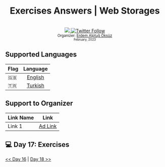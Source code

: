 <div align="center">
  <h1>Exercises Answers | Web Storages</h1>
  <br>
  <a class="header-badge" target="_blank" href="https://www.linkedin.com/in/erdemalptugoksuz/">
    <img src="https://img.shields.io/badge/style--5eba00.svg?label=LinkedIn&logo=linkedin&style=social">
  </a>
  <a class="header-badge" target="_blank" href="https://twitter.com/heyahtuput">
    <img alt="Twitter Follow" src="https://img.shields.io/twitter/follow/Erdem Alptuğ?style=social">
  </a><br>
  <sub>Organizer:
    <a href="https://www.linkedin.com/in/erdemalptugoksuz/" target="_blank">Erdem Alptuğ Öksüz</a><br>
    <small> February, 2023</small>
  </sub>
</div>

## Supported Languages
| Flag  |                                                                       Language                                                                        |
| ----- | :----------------------------------------------------------------------------------------------------------------------------------------------------:|
| 🇬🇧    |                                                             [English](/English/Day_17/Day_17.md)                                                      |
| 🇹🇷    |                                                             [Turkish](/Turkish/Day_17/Day_17.md)                                                      |

## Support to Organizer
| Link Name |                                                                       Link                                                                        |
| ----- | :----------------------------------------------------------------------------------------------------------------------------------------------------:|
| Link 1   |                                                             [Ad Link](https://ay.live/AK4n)


## 💻 Day 17: Exercises



[<< Day 16](/English/Day_16/Day_16.md) | [Day 18 >>](/English/Day_18/Day_18.md)